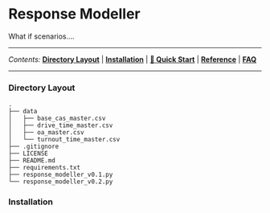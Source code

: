 # Response Modeller
What if scenarios....

---

_Contents:_ **[Directory Layout](#Directory-Layout)** | **[Installation](#installation)** | **[🚀 Quick Start](#-quick-start)** | **[Reference](#reference)** | **[FAQ](#faq)**

---

### Directory Layout

```
.
├── data
│   ├── base_cas_master.csv
│   ├── drive_time_master.csv
│   ├── oa_master.csv
│   └── turnout_time_master.csv
├── .gitignore
├── LICENSE
├── README.md
├── requirements.txt
├── response_modeller_v0.1.py
└── response_modeller_v0.2.py
```

### Installation
